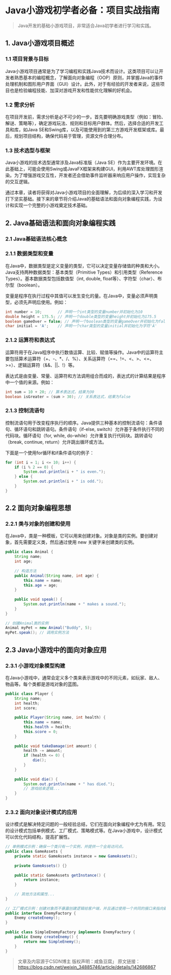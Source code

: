 # Java小游戏初学者必备：项目实战指南
> Java开发的基础小游戏项目，非常适合Java初学者进行学习和实践。

## 1. Java小游戏项目概述
### 1.1 项目背景与目标
Java小游戏项目通常是为了学习编程和实践Java技术而设计。这类项目可以让开发者熟悉基本的编程概念，了解面向对象编程（OOP）原则，并掌握Java的事件处理机制和图形用户界面（GUI）设计。此外，对于有经验的开发者来说，这些项目也是检验编程技能、加深对游戏开发和性能优化理解的好机会。
### 1.2 需求分析
在项目开发前，需求分析是必不可少的一步。首先要明确游戏类型（例如：冒险、解谜、策略等），确定游戏玩法、规则和目标用户群体。然后，选择合适的开发工具和库，如Java SE和Swing库，以及可能使用到的第三方游戏开发框架或库。最后，规划项目结构，确保代码易于管理，资源文件合理分布。
### 1.3 技术选型与框架
Java小游戏的技术选型通常涉及Java标准版（Java SE）作为主要开发环境。在此基础上，可能会使用Swing或JavaFX框架来构建GUI，利用AWT库处理图形渲染。为了增强游戏交互性，开发者还会借助事件监听器来响应用户操作，实现复杂的交互逻辑。

通过本章，读者将获得对Java小游戏项目的全面理解，为后续的深入学习和开发打下坚实基础。接下来的章节将介绍Java的基础语法和面向对象编程实践，为设计和实现一个完整的小游戏奠定技术基础。
## 2. Java基础语法和面向对象编程实践
### 2.1 Java基础语法核心概念
### 2.1.1 数据类型和变量
在Java中，数据类型是定义变量的类型，它可以决定变量存储值的种类和大小。Java支持两种数据类型：基本类型（Primitive Types）和引用类型（Reference Types）。基本数据类型包括数值型（int, double, float等）、字符型（char）、布尔型（boolean）。

变量是程序在执行过程中其值可以发生变化的量。在Java中，变量必须声明类型，必须先声明后使用。例如：
```Java
int number = 10;       // 声明一个int类型的变量number并初始化为10
double height = 175.5; // 声明一个double类型的变量height并初始化为175.5
boolean gameOver = false; // 声明一个boolean类型的变量gameOver并初始化为false
char initial = 'A';    // 声明一个char类型的变量initial并初始化为字符'A'
```
### 2.1.2 运算符和表达式
运算符用于在Java程序中执行数值运算、比较、赋值等操作。Java中的运算符主要包括算术运算符（+、-、*、/、%）、关系运算符（==、!=、<、>、<=、>=）、逻辑运算符（&&、||、!）等。

表达式是由变量、常量、运算符和方法调用组合而成的，表达式的计算结果是程序中一个值的来源。例如：
```Java
int sum = 10 + 20; // 算术表达式，结果为30
boolean isGreater = (sum > 30); // 关系表达式，结果为false
```
### 2.1.3 控制流语句
控制流语句用于改变程序执行的顺序。Java提供三种基本的控制流语句：条件语句、循环语句和跳转语句。条件语句（if-else, switch）允许基于条件执行不同的代码块。循环语句（for, while, do-while）允许重复执行代码块。跳转语句（break, continue, return）允许跳出循环或方法。

下面是一个使用for循环和if条件语句的例子：
```Java
for (int i = 1; i <= 10; i++) {
    if (i % 2 == 0) {
        System.out.println(i + " is even.");
    } else {
        System.out.println(i + " is odd.");
    }
}
```
## 2.2 面向对象编程思想
### 2.2.1 类与对象的创建和使用
在Java中，类是一种模板，它可以用来创建对象。对象是类的实例。要创建对象，首先需要定义类，然后通过使用 new 关键字来创建类的实例。
```Java
public class Animal {
    String name;
    int age;
 
    // 构造方法
    public Animal(String name, int age) {
        this.name = name;
        this.age = age;
    }
 
    public void speak() {
        System.out.println(name + " makes a sound.");
    }
}
 
// 创建Animal类的实例
Animal myPet = new Animal("Buddy", 5);
myPet.speak(); // 调用实例方法
```
## 2.3 Java小游戏中的面向对象应用
### 2.3.1 小游戏对象模型构建
在Java小游戏中，通常会定义多个类来表示游戏中的不同元素，如玩家、敌人、物品等。每个类都是游戏对象的蓝图。
```Java
public class Player {
    String name;
    int health;
    int score;
 
    public Player(String name, int health) {
        this.name = name;
        this.health = health;
        this.score = 0;
    }
 
    public void takeDamage(int amount) {
        health -= amount;
        if (health <= 0) {
            die();
        }
    }
 
    public void die() {
        System.out.println(name + " has died.");
        // 游戏结束逻辑...
    }
}
```
### 2.3.2 面向对象设计模式的应用
设计模式是解决特定问题的一般经验总结，它们在面向对象编程中尤为有用。常见的设计模式包括单例模式、工厂模式、策略模式等。在Java小游戏中，设计模式可以优化代码结构，提高扩展性。
```Java
// 单例模式示例：确保一个类只有一个实例，并提供一个全局访问点。
public class GameAssets {
    private static GameAssets instance = new GameAssets();
 
    private GameAssets() {}
 
    public static GameAssets getInstance() {
        return instance;
    }
 
    // 其他方法和属性...
}
 
// 工厂模式示例：创建对象而不暴露创建逻辑给客户端，并且通过使用一个共同的接口来指向新创建的对象。
public interface EnemyFactory {
    Enemy createEnemy();
}
 
public class SimpleEnemyFactory implements EnemyFactory {
    public Enemy createEnemy() {
        return new SimpleEnemy();
    }
}
```

> 文章及内容源于CSDN博主 
> 版权声明：咸鱼豆腐」
> 原文链接：https://blog.csdn.net/weixin_34885746/article/details/142686867


